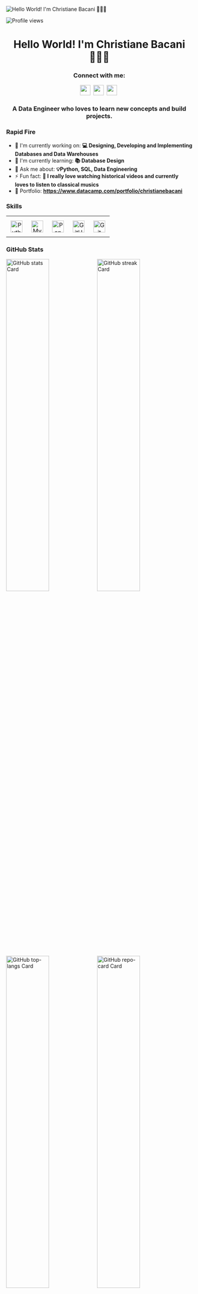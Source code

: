 ![Hello World! I'm Christiane Bacani 👨🏻‍💻](https://user-images.githubusercontent.com/10498744/210012254-234538ff-d198-48aa-8964-37e6fd45d227.gif)

![Profile views](https://komarev.com/ghpvc/?username=christianebacani&label=Profile%20views&color=0e75b6&style=flat)

<div id="toc">
  <ul align="center" style="list-style: none">
    <summary>
      <h1>
        Hello World! I'm Christiane Bacani 👨🏻‍💻
      </h1>
    </summary>
  </ul>
</div>

**<h3 align="center">Connect with me:</h3>** 
<p align="center"><a href="https://www.linkedin.com/in/https://www.linkedin.com/in/christianebacani/" target="_blank"><img src="https://img.shields.io/badge/LinkedIn-0077B5?style=for-the-badge&logo=linkedin&logoColor=white" height="28" style="margin-right: 4px"></a> <a href="@christianbacani581@gmail.com" target="_blank"><img src="https://img.shields.io/badge/Gmail-D14836?style=for-the-badge&logo=gmail&logoColor=white" height="28" style="margin-right: 4px"></a> <a href="https://www.facebook.com/https://www.facebook.com/ChristianBacani.04" target="_blank"><img src="https://img.shields.io/badge/Facebook-1877F2?style=for-the-badge&logo=facebook&logoColor=white" height="28" style="margin-right: 4px"></a></p>

 **<h3 align="center">A Data Engineer who loves to learn new concepts and build projects.</h3>**

**<h3 align="left">Rapid Fire</h3>**

- 💼 I'm currently working on: **💻  Designing, Developing and Implementing Databases and Data Warehouses**
- 🌱 I'm currently learning: **📚 Database Design**
- 💬 Ask me about: **💡Python, SQL, Data Engineering**
- ⚡ Fun fact: **🎢 I really love watching historical videos and currently loves to listen to classical musics**
- 📂 Portfolio: **<a href="https://www.datacamp.com/portfolio/christianebacani" target="_blank">https://www.datacamp.com/portfolio/christianebacani</a>**

 **<h3 align="left">Skills</h3>**

<table style="width: 100%; border: 0px solid white;"><tr><td style="text-align: center; border: 0px; padding: 12px;"><img src="https://cdn.jsdelivr.net/gh/devicons/devicon/icons/python/python-original.svg" height="32" alt="Python"/></td><td style="text-align: center; border: 0px; padding: 12px;"><img src="https://cdn.jsdelivr.net/gh/devicons/devicon@latest/icons/mysql/mysql-original-wordmark.svg" height="32" alt="MySQL"/></td><td style="text-align: center; border: 0px; padding: 12px;"><img src="https://cdn.jsdelivr.net/gh/devicons/devicon/icons/pandas/pandas-original.svg" height="32" alt="Pandas"/></td><td style="text-align: center; border: 0px; padding: 12px;"><img src="https://cdn.jsdelivr.net/gh/devicons/devicon/icons/github/github-original.svg" height="32" alt="GitHub"/></td><td style="text-align: center; border: 0px; padding: 12px;"><img src="https://cdn.jsdelivr.net/gh/devicons/devicon/icons/git/git-original.svg" height="32" alt="Git"/></td></table>

 **<h3 align="left">GitHub Stats</h3>**

<p align="left">
  <img width="48%" src="https://github-readme-stats.vercel.app/api?username=christianebacani&theme=react&hide_title=false&hide_rank=false&show_icons=false&include_all_commits=false&count_private=true&line_height=23" alt="GitHub stats Card" />
  <img width="48%" src="https://streak-stats.demolab.com/?user=christianebacani&theme=react&hide_border=false&date_format=M+j%5B%2C+Y%5D&mode=daily&hide_total_contributions=false&hide_current_streak=false&hide_longest_streak=false&card_height=200" alt="GitHub streak Card" />
</p>

<p align="left">
  <img width="48%" src="https://github-readme-stats.vercel.app/api/top-langs?username=christianebacani&theme=react&hide_title=false&layout=compact&langs_count=6&hide_progress=false&card_width=400&disable_animations=false" alt="GitHub top-langs Card" />
  <img width="48%" src="https://github-readme-stats.vercel.app/api/pin/?username=christianebacani&repo=Bubble&bg_color=35%2C2dd4bf%2C784BA0%2C2B86C5&show_owner=true&title_color=fff&text_color=fff&icon_color=fff" alt="GitHub repo-card Card" />
</p>

